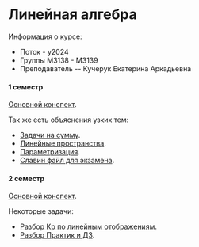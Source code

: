 # Линейная алгебра

Информация о курсе:

* Поток - y2024
* Группы М3138 - М3139
* Преподаватель -- Кучерук Екатерина Аркадьевна

#### 1 семестр

[Основной конспект](./LinearAlgebra-1.pdf).

Так же есть объяснения узких тем:
- [Задачи на сумму](./sum.pdf).
- [Линейные пространства](./linear-facture.pdf).
- [Параметризация](./parametr.pdf).
- [Славин файл для экзамена](./Exam-1.pdf).

####  2 семестр

[Основной конспект](./LinearAlgebra-2.pdf).

Некоторые задачи:
- [Разбор Кр по линейным отображениям](./linear-mappings.pdf).
- [Разбор Практик и ДЗ](./practice-2.pdf).